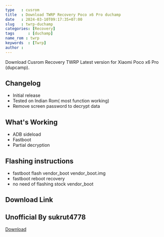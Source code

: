 ```yaml
---
type   : cusrom
title  : Download TWRP Recovery Poco x6 Pro duchamp
date   : 2024-03-10T09:17:35+07:00
slug   : twrp-duchamp
categories: [Recovery]
tags      : [duchamp]
name_rom : twrp
keywords  : [Twrp]
author : 
---
```


Download Cusrom Recovery TWRP Latest version for Xiaomi Poco x6 Pro (dupcamp).


## Changelog
- Initial release
- Tested on Indian Rom( most function working)
- Remove screen password to decrypt data

## What's Working
- ADB sideload
- Fastboot
- Partial decryption

## Flashing instructions
- fastboot flash vendor_boot vendor_boot.img
- fastboot reboot recovery
- no need of flashing stock vendor_boot

## Download Link
## Unofficial By sukrut4778
[Download](https://drive.google.com/file/d/1Mckgi0l7rUHXjaB_WhdX0hxwjKWuwaHg/view?usp=sharing)



